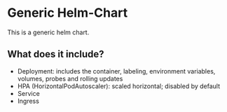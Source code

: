 # Generic Helm-Chart

This is a generic helm chart.

## What does it include?

- Deployment: includes the container, labeling, environment variables, volumes, probes and rolling updates
- HPA (HorizontalPodAutoscaler): scaled horizontal; disabled by default
- Service
- Ingress